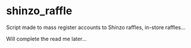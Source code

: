 # shinzo_raffle
Script made to mass register accounts to Shinzo raffles, in-store raffles...

Will complete the read me later...
